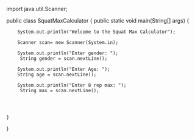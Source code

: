 import java.util.Scanner;

public class SquatMaxCalculator {
	public static void main(String[] args)
	{
		
		System.out.println("Welcome to the Squat Max Calculator");
		
		Scanner scan= new Scanner(System.in); 	
		
		System.out.println("Enter gender: ");	
		 String gender = scan.nextLine();
		
		System.out.println("Enter Age: ");	
	    String age = scan.nextLine();
		
		System.out.println("Enter 8 rep max: ");	
		 String max = scan.nextLine();
		


			
	}
}
